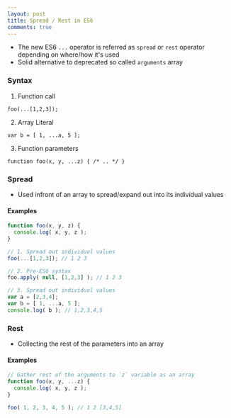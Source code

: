 ```yaml
---
layout: post
title: Spread / Rest in ES6
comments: true
---
```


- The new ES6 `...` operator is referred as `spread` or `rest` operator depending on where/how it's used
- Solid alternative to deprecated so called `arguments` array

### Syntax
1. Function call  
  ```
  foo(...[1,2,3]);
  ```

2. Array Literal    
  ```
  var b = [ 1, ...a, 5 ];
  ```

3. Function parameters  
  ```
  function foo(x, y, ...z) { /* .. */ }
  ```

### Spread
- Used infront of an array to spread/expand out into its individual values

#### Examples

```js
function foo(x, y, z) {
  console.log( x, y, z );
}

// 1. Spread out individual values
foo(...[1,2,3]); // 1 2 3

// 2. Pre-ES6 syntax
foo.apply( null, [1,2,3] ); // 1 2 3

// 3. Spread out individual values
var a = [2,3,4];
var b = [ 1, ...a, 5 ];
console.log( b ); // 1,2,3,4,5
```

### Rest
- Collecting the rest of the parameters into an array

#### Examples

```js
// Gather rest of the arguments to `z` variable as an array
function foo(x, y, ...z) {
  console.log( x, y, z );
}

foo( 1, 2, 3, 4, 5 ); // 1 2 [3,4,5]
```
